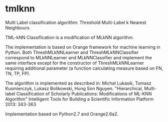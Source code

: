 tmlknn
======

Multi Label classification algorithm: Threshold Multi-Label k Nearest Neighbours.

TML-kNN Classification is a modification of MLkNN algorithm. 

The implementation is based on Orange framework for machine learning in Python.
Both ThreshMLkNNLearner and ThreshMLkNNClassifier correspond to
MLkNNLearner and MLkNNClassifier and implement the same interface
except for the constructor of ThreshMLkNNLearner requiring additional
parameter (a function calculating measure based on FN, TN, TP, FP).

The algorithm is implemented as described in:
Michal Lukasik, Tomasz Kusmierczyk, Lukasz Bolikowski, Hung Son Nguyen. 
"Hierarchical, Multi-label Classification of Scholarly Publications: 
Modifications of ML-KNN Algorithm"
Intelligent Tools for Building a Scientific Information Platform 2013: 343-363

Implementation based on Python2.7 and Orange2.6a2.
